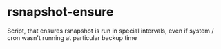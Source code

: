 # rsnapshot-ensure
Script, that ensures rsnapshot is run in special intervals, even if system / cron wasn't running at particular backup time
